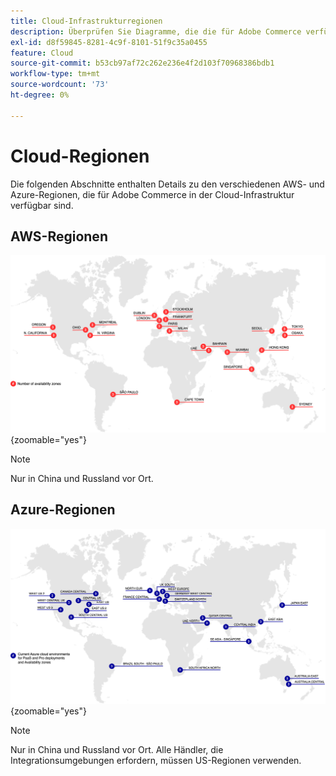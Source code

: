 ```yaml
---
title: Cloud-Infrastrukturregionen
description: Überprüfen Sie Diagramme, die die für Adobe Commerce verfügbaren AWS- und Azure-Regionen anzeigen.
exl-id: d8f59845-8281-4c9f-8101-51f9c35a0455
feature: Cloud
source-git-commit: b53cb97af72c262e236e4f2d103f70968386bdb1
workflow-type: tm+mt
source-wordcount: '73'
ht-degree: 0%

---
```



# Cloud-Regionen

Die folgenden Abschnitte enthalten Details zu den verschiedenen AWS- und Azure-Regionen, die für Adobe Commerce in der Cloud-Infrastruktur verfügbar sind.

## AWS-Regionen

![Diagramm mit AWS-Regionen](../../../assets/playbooks/aws-regions.svg){zoomable="yes"}

>[!NOTE]
>
> Nur in China und Russland vor Ort.

## Azure-Regionen

![Diagramm mit Azure-Regionen](../../../assets/playbooks/azure-regions.svg){zoomable="yes"}

>[!NOTE]
>
> Nur in China und Russland vor Ort. Alle Händler, die Integrationsumgebungen erfordern, müssen US-Regionen verwenden.
